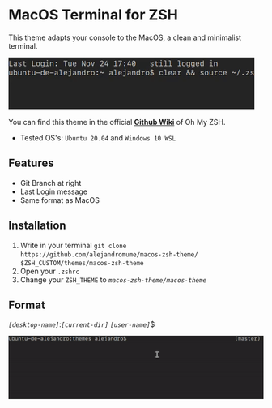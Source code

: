 # MacOS Terminal for ZSH

This theme adapts your console to the MacOS, a clean and minimalist terminal.

![Prueba](https://raw.githubusercontent.com/alejandromume/macos-zsh-theme-media/main/ezgif-1-00d628ce950f.gif)

You can find this theme in the official [**Github Wiki**](https://github.com/ohmyzsh/ohmyzsh/wiki/External-themes#macos-terminal) of Oh My ZSH. 

* Tested OS's: `Ubuntu 20.04` and `Windows 10 WSL`

## Features
 - Git Branch at right
 - Last Login message
 - Same format as MacOS

## Installation
 1. Write in your terminal `git clone https://github.com/alejandromume/macos-zsh-theme/ $ZSH_CUSTOM/themes/macos-zsh-theme`
 2. Open your `.zshrc`
 3. Change your `ZSH_THEME` to *`macos-zsh-theme/macos-theme`* 

## Format
 
 *`[desktop-name]`*:*`[current-dir]`* *`[user-name]`*$ 
 
 ![Git](https://raw.githubusercontent.com/alejandromume/macos-zsh-theme-media/main/ezgif-1-d25fc7015a19.gif)


